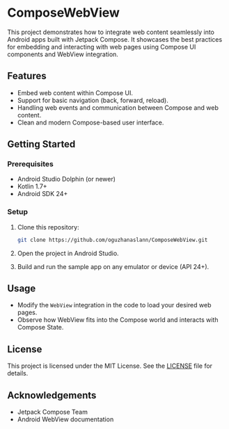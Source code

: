 # ComposeWebView

This project demonstrates how to integrate web content seamlessly into Android apps built with
Jetpack Compose. It showcases the best practices for embedding and interacting with web pages using
Compose UI components and WebView integration.

## Features

- Embed web content within Compose UI.
- Support for basic navigation (back, forward, reload).
- Handling web events and communication between Compose and web content.
- Clean and modern Compose-based user interface.

## Getting Started

### Prerequisites

- Android Studio Dolphin (or newer)
- Kotlin 1.7+
- Android SDK 24+

### Setup

1. Clone this repository:
   ```sh
   git clone https://github.com/oguzhanaslann/ComposeWebView.git
   ```

2. Open the project in Android Studio.

3. Build and run the sample app on any emulator or device (API 24+).

## Usage

- Modify the `WebView` integration in the code to load your desired web pages.
- Observe how WebView fits into the Compose world and interacts with Compose State.

## License

This project is licensed under the MIT License. See the [LICENSE](LICENSE) file for details.

## Acknowledgements

- Jetpack Compose Team
- Android WebView documentation
